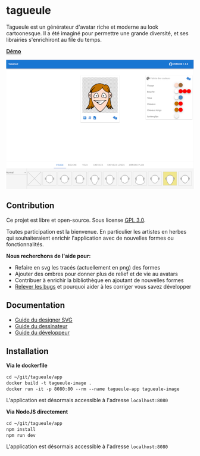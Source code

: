 # tagueule

Tagueule est un générateur d'avatar riche et moderne au look cartoonesque. Il a été imaginé pour permettre une grande diversité, et ses librairies s'enrichiront au file du temps.

**[Démo](http://tagueule.com)**

![](doc/tagueule.png) 


## Contribution
Ce projet est libre et open-source. Sous license [GPL 3.0](https://github.com/ikit/tagueule/blob/master/LICENSE).

Toutes participation est la bienvenue. En particulier les artistes en herbes qui souhaiteraient enrichir l'application avec de nouvelles formes ou fonctionnalités.

**Nous recherchons de l'aide pour:**
 * Refaire en svg les tracés (actuellement en png) des formes
 * Ajouter des ombres pour donner plus de relief et de vie au avatars
 * Contribuer à enrichir la bibliothèque en ajoutant de nouvelles formes
 * [Relever les bugs](https://github.com/ikit/tagueule/issues) et pourquoi aider à les corriger vous savez développer


## Documentation
 * [Guide du designer SVG](doc/fr/howto-creating-svg-asset.md)
 * [Guide du dessinateur](doc/fr/howto-drawing-shape.md)
 * [Guide du développeur](doc/fr/devguide.md)


## Installation
**Via le dockerfile**
```
cd ~/git/tagueule/app
docker build -t tagueule-image .
docker run -it -p 8080:80 --rm --name tagueule-app tagueule-image
```
L'application est désormais accessible à l'adresse `localhost:8080`


**Via NodeJS directement**
```
cd ~/git/tagueule/app
npm install
npm run dev
```
L'application est désormais accessible à l'adresse `localhost:8080`